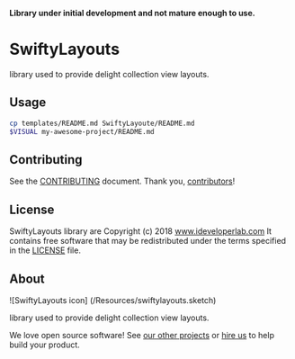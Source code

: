 

**Library under initial development and not mature enough to use.**

# SwiftyLayouts

library used to provide delight collection view layouts.

## Usage

```sh
cp templates/README.md SwiftyLayoute/README.md
$VISUAL my-awesome-project/README.md
```

## Contributing

See the [CONTRIBUTING] document.
Thank you, [contributors]!

[CONTRIBUTING]: CONTRIBUTING.md
[contributors]: https://github.com/kaushlendrapal/SwiftyLayouts/blob/master/contributors

## License

SwiftyLayouts library are Copyright (c) 2018 www.ideveloperlab.com
It contains free software that may be redistributed
under the terms specified in the [LICENSE] file.

[LICENSE]: /LICENSE

## About

![SwiftyLayouts icon] (/Resources/swiftylayouts.sketch)

library used to provide delight collection view layouts.

We love open source software!
See [our other projects][blogs]
or [hire us][hire] to help build your product.

[blogs]: https://ideveloperlab.com/blogs
[hire]: https://ideeloperlab.com/hire_us/url
[projects]: https://github.com/kaushlendrapal
